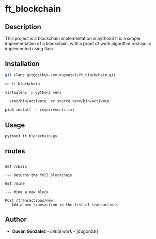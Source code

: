 # ft_blockchain

## Description

This project is a blockchain implementation in python3 It is a simple implementation of a blockchain, with a proof of work algorithm
rest api is implemented using flask

## Installation

```bash
git clone git@github.com:dugonzal/ft_blockchain.git

cd ft_blockchain

virtualenv -p python3 venv

. venv/bin/activate  or source venv/bin/activate

pip3 install -r requirements.txt
```

## Usage

```bash
python3 ft_blockchain.py
```
## routes

```

GET /chain

--- Returns the full blockchain

GET /mine

--- Mine a new block

POST /transactions/new
-- Add a new transaction to the list of transactions
```

## Author

* **Duvan González** - *Initial work* - [dugonzal]

